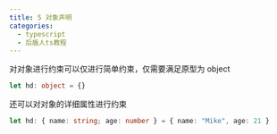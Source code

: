 ```yaml
---
title: 5 对象声明
categories:
  - typescript
  - 后盾人ts教程
---
```


对对象进行约束可以仅进行简单约束，仅需要满足原型为 object

```typescript
let hd: object = {}
```

还可以对对象的详细属性进行约束

```typescript
let hd: { name: string; age: number } = { name: "Mike", age: 21 }
```
